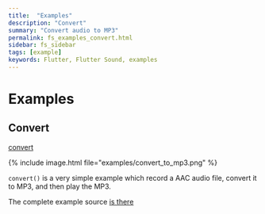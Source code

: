 ```yaml
---
title:  "Examples"
description: "Convert"
summary: "Convert audio to MP3"
permalink: fs_examples_convert.html
sidebar: fs_sidebar
tags: [example]
keywords: Flutter, Flutter Sound, examples
---
```


# Examples

## Convert

[convert](https://github.com/dooboolab/flutter_sound/blob/master/flutter_sound/example/lib/convert_to_mp3/convert_to_mp3.dart)

{% include image.html file="examples/convert_to_mp3.png" %}

`convert()` is a very simple example which record a AAC audio file, convert it to MP3, and then play the MP3.

The complete example source [is there](https://github.com/dooboolab/flutter_sound/blob/master/flutter_sound/example/lib/convert_to_mp3/convert_to_mp3.dart)

